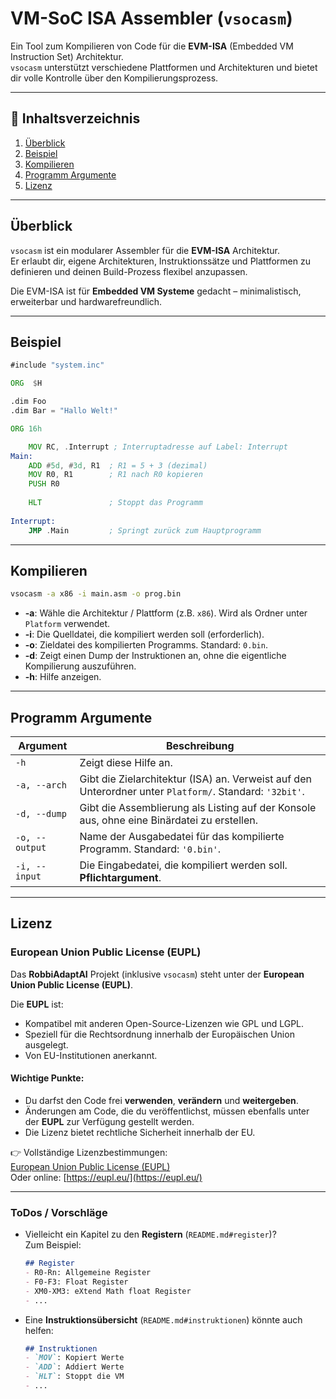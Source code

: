 # VM-SoC ISA Assembler (`vsocasm`)

Ein Tool zum Kompilieren von Code für die **EVM-ISA** (Embedded VM Instruction Set) Architektur.  
`vsocasm` unterstützt verschiedene Plattformen und Architekturen und bietet dir volle Kontrolle über den Kompilierungsprozess.

---

## 📑 Inhaltsverzeichnis
1. [Überblick](#überblick)
2. [Beispiel](#beispiel)
3. [Kompilieren](#kompilieren)
4. [Programm Argumente](#programm-argumente)
5. [Lizenz](#lizenz)

---

## Überblick
`vsocasm` ist ein modularer Assembler für die **EVM-ISA** Architektur.  
Er erlaubt dir, eigene Architekturen, Instruktionssätze und Plattformen zu definieren und deinen Build-Prozess flexibel anzupassen.

Die EVM-ISA ist für **Embedded VM Systeme** gedacht – minimalistisch, erweiterbar und hardwarefreundlich.

---

## Beispiel

```asm
#include "system.inc"

ORG  $H

.dim Foo
.dim Bar = "Hallo Welt!"

ORG 16h

	MOV RC, .Interrupt ; Interruptadresse auf Label: Interrupt
Main:
	ADD #5d, #3d, R1  ; R1 = 5 + 3 (dezimal)
	MOV R0, R1        ; R1 nach R0 kopieren
	PUSH R0
	
	HLT               ; Stoppt das Programm
	
Interrupt:
	JMP .Main         ; Springt zurück zum Hauptprogramm
```

---

## Kompilieren

```bash
vsocasm -a x86 -i main.asm -o prog.bin
```

- **-a**: Wähle die Architektur / Plattform (z.B. `x86`). Wird als Ordner unter `Platform` verwendet.  
- **-i**: Die Quelldatei, die kompiliert werden soll (erforderlich).  
- **-o**: Zieldatei des kompilierten Programms. Standard: `0.bin`.  
- **-d**: Zeigt einen Dump der Instruktionen an, ohne die eigentliche Kompilierung auszuführen.  
- **-h**: Hilfe anzeigen.

---

## Programm Argumente

| Argument        | Beschreibung                                                                                                                                         |
|-----------------|------------------------------------------------------------------------------------------------------------------------------------------------------|
| `-h`            | Zeigt diese Hilfe an.                                                                                                                                |
| `-a, --arch`    | Gibt die Zielarchitektur (ISA) an. Verweist auf den Unterordner unter `Platform/`. Standard: `'32bit'`.                                              |
| `-d, --dump`    | Gibt die Assemblierung als Listing auf der Konsole aus, ohne eine Binärdatei zu erstellen.                                                           |
| `-o, --output`  | Name der Ausgabedatei für das kompilierte Programm. Standard: `'0.bin'`.                                                                             |
| `-i, --input`   | Die Eingabedatei, die kompiliert werden soll. **Pflichtargument**.                                                                                   |

---

## Lizenz

### European Union Public License (EUPL)

Das **RobbiAdaptAI** Projekt (inklusive `vsocasm`) steht unter der **European Union Public License (EUPL)**.

Die **EUPL** ist:
- Kompatibel mit anderen Open-Source-Lizenzen wie GPL und LGPL.
- Speziell für die Rechtsordnung innerhalb der Europäischen Union ausgelegt.
- Von EU-Institutionen anerkannt.

#### Wichtige Punkte:
- Du darfst den Code frei **verwenden**, **verändern** und **weitergeben**.
- Änderungen am Code, die du veröffentlichst, müssen ebenfalls unter der **EUPL** zur Verfügung gestellt werden.
- Die Lizenz bietet rechtliche Sicherheit innerhalb der EU.

👉 Vollständige Lizenzbestimmungen:  
[European Union Public License (EUPL)](LICENSE.txt)  
Oder online: [https://eupl.eu/](https://eupl.eu/)

---

### ToDos / Vorschläge
- Vielleicht ein Kapitel zu den **Registern** (`README.md#register`)?  
  Zum Beispiel:
  ```markdown
  ## Register
  - R0-Rn: Allgemeine Register
  - F0-F3: Float Register
  - XM0-XM3: eXtend Math float Register
  - ...
  ```
- Eine **Instruktionsübersicht** (`README.md#instruktionen`) könnte auch helfen:
  ```markdown
  ## Instruktionen
  - `MOV`: Kopiert Werte
  - `ADD`: Addiert Werte
  - `HLT`: Stoppt die VM
  - ...
  ```


